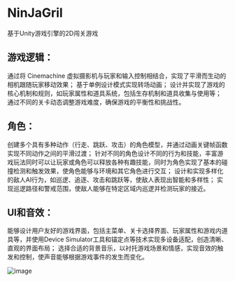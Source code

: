 # NinJaGril
基于Unity游戏引擎的2D闯关游戏

## 游戏逻辑：

通过将 Cinemachine 虚拟摄影机与玩家和输入控制相结合，实现了平滑而生动的相机跟随玩家移动效果；
基于单例设计模式实现转场动画；
设计并实现了游戏的核心机制和规则，如玩家属性和道具系统，包括生存机制和道具收集与使用等；
通过不同的关卡动态调整游戏难度，确保游戏的平衡性和挑战性。
## 角色：
创建多个具有多种动作（行走、跳跃、攻击）的角色模型，并通过动画关键帧函数实现不同动作之间的平滑过渡；
针对不同的角色设计不同的行为和技能，丰富游戏玩法同时可以让玩家或角色可以释放各种有趣技能，同时为角色实现了基本的碰撞检测和触发效果，使角色能够与环境和其它角色进行交互；
设计和实现多样化的敌人AI行为，如巡逻、追逐、攻击和跳跃等，使敌人表现出智能和多样性；
实现巡逻路径和警戒范围，使敌人能够在特定区域内巡逻并检测玩家的接近。
## UI和音效：
能够设计用户友好的游戏界面，包括主菜单、关卡选择界面、玩家属性和游戏内道具等，并使用Device Simulator工具和锚定点等技术实现多设备适配，创造清晰、直观的界面布局；
选择合适的背景音乐，以衬托游戏场景和情感，实现音效的触发和控制，使声音能够根据游戏事件的发生而变化。

![image](https://github.com/ChuangPing/NinJaGril/assets/84560116/fd01b0ef-e19c-4624-b3cf-51992be9b8bf)
